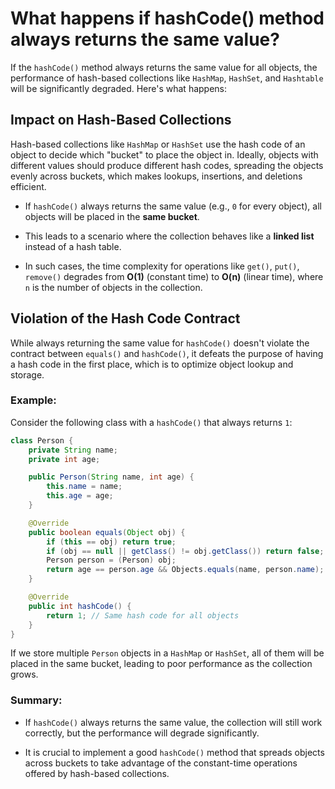 # What happens if hashCode() method always returns the same value?

If the `hashCode()` method always returns the same value for all objects, the performance of hash-based collections like `HashMap`, `HashSet`, and `Hashtable` will be significantly degraded. Here's what happens:

## **Impact on Hash-Based Collections**

Hash-based collections like `HashMap` or `HashSet` use the hash code of an object to decide which "bucket" to place the object in. Ideally, objects with different values should produce different hash codes, spreading the objects evenly across buckets, which makes lookups, insertions, and deletions efficient.

   * If `hashCode()` always returns the same value (e.g., `0` for every object), all objects will be placed in the **same bucket**.

   * This leads to a scenario where the collection behaves like a **linked list** instead of a hash table.
   
   * In such cases, the time complexity for operations like `get()`, `put()`, `remove()` degrades from **O(1)** (constant time) to **O(n)** (linear time), where `n` is the number of objects in the collection.

## **Violation of the Hash Code Contract**

While always returning the same value for `hashCode()` doesn't violate the contract between `equals()` and `hashCode()`, it defeats the purpose of having a hash code in the first place, which is to optimize object lookup and storage.

### Example:
Consider the following class with a `hashCode()` that always returns `1`:

```java
class Person {
    private String name;
    private int age;

    public Person(String name, int age) {
        this.name = name;
        this.age = age;
    }

    @Override
    public boolean equals(Object obj) {
        if (this == obj) return true;
        if (obj == null || getClass() != obj.getClass()) return false;
        Person person = (Person) obj;
        return age == person.age && Objects.equals(name, person.name);
    }

    @Override
    public int hashCode() {
        return 1; // Same hash code for all objects
    }
}
```

If we store multiple `Person` objects in a `HashMap` or `HashSet`, all of them will be placed in the same bucket, leading to poor performance as the collection grows.
  
### Summary:

* If `hashCode()` always returns the same value, the collection will still work correctly, but the performance will degrade significantly.

* It is crucial to implement a good `hashCode()` method that spreads objects across buckets to take advantage of the constant-time operations offered by hash-based collections.
